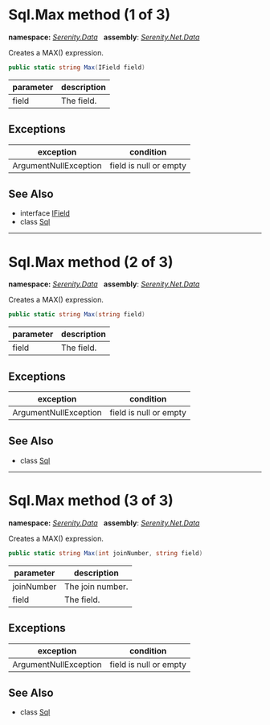 # Sql.Max method (1 of 3)
**namespace:** *[Serenity.Data](../../README.md#serenity.data-namespace)*   **assembly**: *[Serenity.Net.Data](../../README.md)*

Creates a MAX() expression.

```csharp
public static string Max(IField field)
```

| parameter | description |
| --- | --- |
| field | The field. |

## Exceptions

| exception | condition |
| --- | --- |
| ArgumentNullException | field is null or empty |

## See Also

* interface [IField](../IField.md)
* class [Sql](../Sql.md)

---

# Sql.Max method (2 of 3)
**namespace:** *[Serenity.Data](../../README.md#serenity.data-namespace)*   **assembly**: *[Serenity.Net.Data](../../README.md)*

Creates a MAX() expression.

```csharp
public static string Max(string field)
```

| parameter | description |
| --- | --- |
| field | The field. |

## Exceptions

| exception | condition |
| --- | --- |
| ArgumentNullException | field is null or empty |

## See Also

* class [Sql](../Sql.md)

---

# Sql.Max method (3 of 3)
**namespace:** *[Serenity.Data](../../README.md#serenity.data-namespace)*   **assembly**: *[Serenity.Net.Data](../../README.md)*

Creates a MAX() expression.

```csharp
public static string Max(int joinNumber, string field)
```

| parameter | description |
| --- | --- |
| joinNumber | The join number. |
| field | The field. |

## Exceptions

| exception | condition |
| --- | --- |
| ArgumentNullException | field is null or empty |

## See Also

* class [Sql](../Sql.md)
